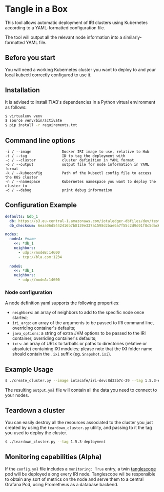 # Tangle in a Box
This tool allows automatic deployment of IRI clusters using Kubernetes according to a YAML-formatted configuration file.

The tool will output all the relevant node information into a similarly-formatted YAML file.

## Before you start

You will need a working Kubernetes cluster you want to deploy to and your local kubectl correctly configured to use it.

## Installation

It is advised to install TIAB's dependencies in a Python virtual environment as follows:

```bash
$ virtualenv venv
$ source venv/bin/activate
$ pip install -r requirements.txt
```

## Command line options

```
-i / --image              Docker IRI image to use, relative to Hub
-t / --tag                ID to tag the deployment with
-c / --cluster            cluster definition in YAML format
-o / --output             output file for node information in YAML format
-k / --kubeconfig         Path of the kubectl config file to access the K8S cluster
-n / --namespace          Kubernetes namespace you want to deploy the cluster to
-d / --debug              print debug information
```

## Configuration Example

```yaml
defaults: &db_1
  db: https://s3.eu-central-1.amazonaws.com/iotaledger-dbfiles/dev/testnet_files.tgz
  db_checksum: 6eaa06d5442416b7b8139e337a1598d2bae6a7f55c2d9d01f8c5dac69c004f75

nodes:
  nodeA: #name
    <<: *db_1
    neighbors:
      - udp://nodeB:14600
      - tcp://bla.com:1234
  
  nodeB:
    <<: *db_1
    neighbors:
      - udp://nodeA:14600

```

### Node configuration

A node definition yaml supports the following properties:

* `neighbors`: an array of neighbors to add to the specific node once started;
* `iri_args`: an array of the arguments to be passed to IRI command line, overriding container's defaults;
* `java_options`: a string of extra JVM options to be passed to the IRI container, overriding container's defaults;
* `ixis`: an array of URLs to tarballs or paths to directories (relative or absolute) containing IXI modules; please note that the IXI folder name should contain the `.ixi` suffix (eg. `Snapshot.ixi`).

## Example Usage

```bash
$ ./create_cluster.py --image iotacafe/iri-dev:8d32b7c-29 --tag 1.5.3-deployment --namespace diego --cluster config.yml --output output.yml
```

The resulting `output.yml` file will contain all the data you need to connect to your nodes.

## Teardown a cluster

You can easily destroy all the resources associated to the cluster you just created by using the `teardown_cluster.py` utility, and passing to it the tag you used to deploy the cluster.

```bash
$ ./teardown_cluster.py --tag 1.5.3-deployment
```

## Monitoring capabilities (Alpha)

If the `config.yml` file includes a `monitoring: True` entry, a twin [tanglescope](https://github.com/iotaledger/entangled) pod will be deployed along every IRI node. Tanglescope wil be responsible to obtain any sort of metrics on the node and serve them to a central Grafana Pod, using Prometheus as a database backend.


